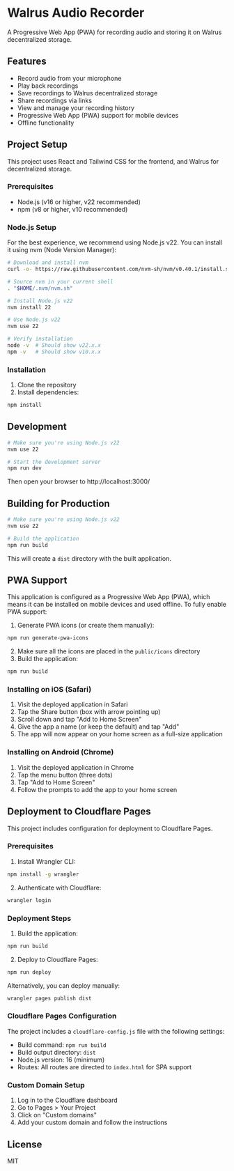 # Walrus Audio Recorder

A Progressive Web App (PWA) for recording audio and storing it on Walrus decentralized storage.

## Features

- Record audio from your microphone
- Play back recordings
- Save recordings to Walrus decentralized storage
- Share recordings via links
- View and manage your recording history
- Progressive Web App (PWA) support for mobile devices
- Offline functionality

## Project Setup

This project uses React and Tailwind CSS for the frontend, and Walrus for decentralized storage.

### Prerequisites

- Node.js (v16 or higher, v22 recommended)
- npm (v8 or higher, v10 recommended)

### Node.js Setup

For the best experience, we recommend using Node.js v22. You can install it using nvm (Node Version Manager):

```bash
# Download and install nvm
curl -o- https://raw.githubusercontent.com/nvm-sh/nvm/v0.40.1/install.sh | bash

# Source nvm in your current shell
. "$HOME/.nvm/nvm.sh"

# Install Node.js v22
nvm install 22

# Use Node.js v22
nvm use 22

# Verify installation
node -v  # Should show v22.x.x
npm -v   # Should show v10.x.x
```

### Installation

1. Clone the repository
2. Install dependencies:

```bash
npm install
```

## Development

```bash
# Make sure you're using Node.js v22
nvm use 22

# Start the development server
npm run dev
```

Then open your browser to http://localhost:3000/

## Building for Production

```bash
# Make sure you're using Node.js v22
nvm use 22

# Build the application
npm run build
```

This will create a `dist` directory with the built application.

## PWA Support

This application is configured as a Progressive Web App (PWA), which means it can be installed on mobile devices and used offline. To fully enable PWA support:

1. Generate PWA icons (or create them manually):

```bash
npm run generate-pwa-icons
```

2. Make sure all the icons are placed in the `public/icons` directory
3. Build the application:

```bash
npm run build
```

### Installing on iOS (Safari)

1. Visit the deployed application in Safari
2. Tap the Share button (box with arrow pointing up)
3. Scroll down and tap "Add to Home Screen"
4. Give the app a name (or keep the default) and tap "Add"
5. The app will now appear on your home screen as a full-size application

### Installing on Android (Chrome)

1. Visit the deployed application in Chrome
2. Tap the menu button (three dots)
3. Tap "Add to Home Screen"
4. Follow the prompts to add the app to your home screen

## Deployment to Cloudflare Pages

This project includes configuration for deployment to Cloudflare Pages.

### Prerequisites

1. Install Wrangler CLI:

```bash
npm install -g wrangler
```

2. Authenticate with Cloudflare:

```bash
wrangler login
```

### Deployment Steps

1. Build the application:

```bash
npm run build
```

2. Deploy to Cloudflare Pages:

```bash
npm run deploy
```

Alternatively, you can deploy manually:

```bash
wrangler pages publish dist
```

### Cloudflare Pages Configuration

The project includes a `cloudflare-config.js` file with the following settings:

- Build command: `npm run build`
- Build output directory: `dist`
- Node.js version: 16 (minimum)
- Routes: All routes are directed to `index.html` for SPA support

### Custom Domain Setup

1. Log in to the Cloudflare dashboard
2. Go to Pages > Your Project
3. Click on "Custom domains"
4. Add your custom domain and follow the instructions

## License

MIT 